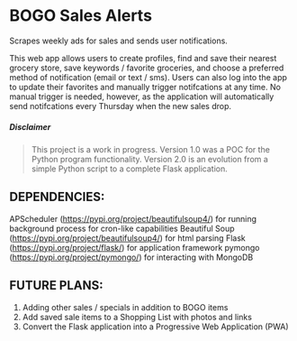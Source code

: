 # BOGO Sales Alerts
Scrapes weekly ads for sales and sends user notifications.

This web app allows users to create profiles, find and save their nearest grocery store, save keywords / favorite groceries, and choose a preferred method of notification (email or text / sms). Users can also log into the app to update their favorites and manually trigger notifcations at any time. No manual trigger is needed, however, as the application will automatically send notifcations every Thursday when the new sales drop. 

##### Disclaimer

> This project is a work in progress. Version 1.0 was a POC for the Python program functionality. 
> Version 2.0 is an evolution from a simple Python script to a complete Flask application.

## DEPENDENCIES:

APScheduler (https://pypi.org/project/beautifulsoup4/) for running background process for cron-like capabilities
Beautiful Soup (https://pypi.org/project/beautifulsoup4/) for html parsing
Flask (https://pypi.org/project/flask/) for application framework
pymongo (https://pypi.org/project/pymongo/) for interacting with MongoDB


## FUTURE PLANS: 
1. Adding other sales / specials in addition to BOGO items
2. Add saved sale items to a Shopping List with photos and links
3. Convert the Flask application into a Progressive Web Application (PWA)
